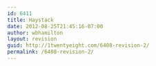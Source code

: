 ```yaml
---
id: 6411
title: Haystack
date: 2012-08-25T21:45:16-07:00
author: wbhamilton
layout: revision
guid: http://1twentyeight.com/6408-revision-2/
permalink: /6408-revision-2/
---
```

